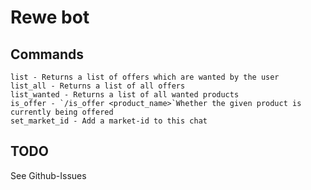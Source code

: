 # Rewe bot

## Commands
```
list - Returns a list of offers which are wanted by the user
list_all - Returns a list of all offers
list_wanted - Returns a list of all wanted products
is_offer - `/is_offer <product_name>`Whether the given product is currently being offered
set_market_id - Add a market-id to this chat 
```

## TODO
See Github-Issues

